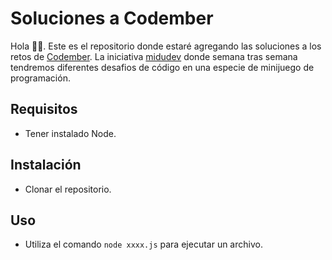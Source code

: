 # Soluciones a Codember

Hola 👋🏻. Este es el repositorio donde estaré agregando las soluciones a los retos de [Codember](https://codember.dev/?lang=es). La iniciativa
[midudev](https://github.com/midudev) donde semana tras semana tendremos diferentes desafios de código en una especie de minijuego de programación.

## Requisitos

- Tener instalado Node.

## Instalación

- Clonar el repositorio.

## Uso

- Utiliza el comando `node xxxx.js` para ejecutar un archivo.
